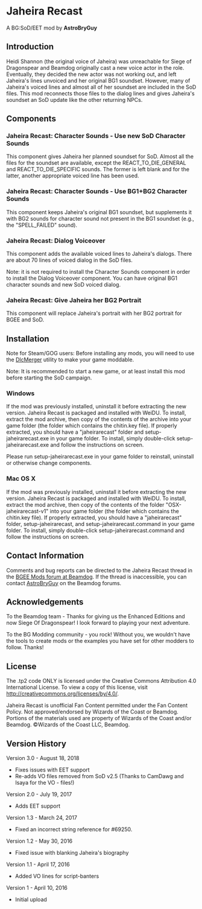 # Jaheira Recast

A BG:SoD/EET mod by **AstroBryGuy**

## Introduction

Heidi Shannon (the original voice of Jaheira) was unreachable for Siege of Dragonspear and Beamdog originally cast a new voice actor in the role. Eventually, they decided the new actor was not working out, and left Jaheira's lines unvoiced and her original BG1 soundset. However, many of Jaheira's voiced lines and almost all of her soundset are included in the SoD files. This mod reconnects those files to the dialog lines and gives Jaheira's soundset an SoD update like the other returning NPCs.

## Components

### Jaheira Recast: Character Sounds - Use new SoD Character Sounds

This component gives Jaheira her planned soundset for SoD. Almost all the files for the soundset are available, except the REACT_TO_DIE_GENERAL and REACT_TO_DIE_SPECIFIC sounds. The former is left blank and for the latter, another appropriate voiced line has been used.

### Jaheira Recast: Character Sounds - Use BG1+BG2 Character Sounds

This component keeps Jaheira's original BG1 soundset, but supplements it with BG2 sounds for character sound not present in the BG1 soundset (e.g., the "SPELL_FAILED" sound).

### Jaheira Recast: Dialog Voiceover

This component adds the available voiced lines to Jaheira's dialogs. There are about 70 lines of voiced dialog in the SoD files.

Note: it is not required to install the Character Sounds component in order to install the Dialog Voiceover component. You can have original BG1 character sounds and new SoD voiced dialog.

### Jaheira Recast: Give Jaheira her BG2 Portrait

This component will replace Jaheira's portrait with her BG2 portrait for BGEE and SoD.

## Installation

Note for Steam/GOG users: Before installing any mods, you will need to use the [DlcMerger](https://github.com/Argent77/A7-DlcMerger) utility to make your game moddable.

Note: It is recommended to start a new game, or at least install this mod before starting the SoD campaign.

### Windows

If the mod was previously installed, uninstall it before extracting the new version. Jaheira Recast is packaged and installed with WeiDU. To install, extract the mod archive, then copy of the contents of the archive into your game folder (the folder which contains the chitin.key file). If properly extracted, you should have a "jaheirarecast" folder and setup-jaheirarecast.exe in your game folder. To install, simply double-click setup-jaheirarecast.exe and follow the instructions on screen.

Please run setup-jaheirarecast.exe in your game folder to reinstall, uninstall or otherwise change components.

### Mac OS X

If the mod was previously installed, uninstall it before extracting the new version. Jaheira Recast is packaged and installed with WeiDU. To install, extract the mod archive, then copy of the contents of the folder "OSX-jaheirarecast-v1" into your game folder (the folder which contains the chitin.key file). If properly extracted, you should have a "jaheirarecast" folder, setup-jaheirarecast, and setup-jaheirarecast.command in your game folder. To install, simply double-click setup-jaheirarecast.command and follow the instructions on screen.


## Contact Information

Comments and bug reports can be directed to the Jaheira Recast thread in the [BGEE Mods forum at Beamdog](https://forums.beamdog.com/discussion/52633/jaheira-recast-v3-0). If the thread is inaccessible, you can contact [AstroBryGuy](https://forums.beamdog.com/profile/AstroBryGuy) on the Beamdog forums.

## Acknowledgements

To the Beamdog team - Thanks for giving us the Enhanced Editions and now Siege Of Dragonspear! I look forward to playing your next adventure.

To the BG Modding community - you rock! Without you, we wouldn't have the tools to create mods or the examples you have set for other modders to follow. Thanks!

## License

The .tp2 code ONLY is licensed under the Creative Commons Attribution 4.0 International License. To view a copy of this license, visit http://creativecommons.org/licenses/by/4.0/.

Jaheira Recast is unofficial Fan Content permitted under the Fan Content Policy. Not approved/endorsed by Wizards of the Coast or Beamdog. Portions of the materials used are property of Wizards of the Coast and/or Beamdog. ©Wizards of the Coast LLC, Beamdog.


## Version History

Version 3.0 - August 18, 2018

- Fixes issues with EET support
- Re-adds VO files removed from SoD v2.5 (Thanks to CamDawg and Isaya for the VO - files!)

Version 2.0 - July 19, 2017

- Adds EET support

Version 1.3 - March 24, 2017

- Fixed an incorrect string reference for #69250.

Version 1.2 - May 30, 2016

- Fixed issue with blanking Jaheira's biography

Version 1.1 - April 17, 2016

- Added VO lines for script-banters

Version 1 - April 10, 2016

- Initial upload
